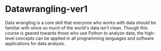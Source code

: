# Datawrangling-ver1
Data wrangling is a core skill that everyone who works with data should be familiar with since so much of the world's data isn't clean. Though this course is geared towards those who use Python to analyze data, the high-level concepts can be applied in all programming languages and software applications for data analysis.
